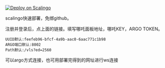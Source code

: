 [![Deploy on Scalingo](https://cdn.scalingo.com/deploy/button.svg)](https://dashboard.scalingo.com/create/app?source=https://github.com/alphaxcv/scc#main)

scalingo快速部署，免绑github。

注册并登录后，点上面的链接。填写哪吒面板地址，哪吒KEY，ARGO TOKEN。

```
UUID默认:feefeb96-bfcf-4a9b-aac0-6aac771c1b98
ARGO端口默认:8002
Path默认:/vls?ed=2560
```
可以argo方式连接，也可用部署完得到的网址进行ws连接
